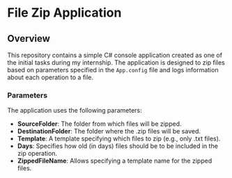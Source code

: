 
# File Zip Application

## Overview

This repository contains a simple C# console application created as one of the initial tasks during my internship. The application is designed to zip files based on parameters specified in the `App.config` file and logs information about each operation to a file.

### Parameters

The application uses the following parameters:

- **SourceFolder**: The folder from which files will be zipped.
- **DestinationFolder**: The folder where the .zip files will be saved.
- **Template**: A template specifying which files to zip (e.g., only .txt files).
- **Days**: Specifies how old (in days) files should be to be included in the zip operation.
- **ZippedFileName**: Allows specifying a template name for the zipped files.
